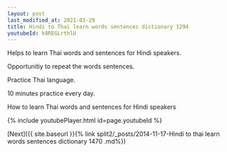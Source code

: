 ```yaml
---
layout: post
last_modified_at: 2021-03-29
title: Hindi to Thai learn words sentences dictionary 1294 
youtubeId: k8REGLrthlU
---
```

 
 
Helps to learn Thai words and sentences for Hindi speakers.

Opportunitiy to repeat the words sentences. 

Practice Thai language. 
 
10 minutes practice every day. 
 
How to learn Thai words and sentences for Hindi speakers 
 
{% include youtubePlayer.html id=page.youtubeId %}
 
 
[Next]({{ site.baseurl }}{% link  split2/_posts/2014-11-17-Hindi to thai learn words sentences dictionary 1470 .md%})
 
